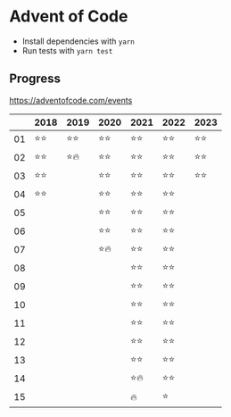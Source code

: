 # Advent of Code

-   Install dependencies with `yarn`
-   Run tests with `yarn test`

## Progress

https://adventofcode.com/events

|     | 2018   | 2019   | 2020   | 2021   | 2022   | 2023   |
| --- | ------ | ------ | ------ | ------ | ------ | ------ |
| 01  | ⭐️⭐️ | ⭐️⭐️ | ⭐️⭐️ | ⭐️⭐️ | ⭐️⭐️ | ⭐️⭐️ |
| 02  | ⭐️⭐️ | ⭐️🔥  | ⭐️⭐️ | ⭐️⭐️ | ⭐️⭐️ | ⭐️⭐️ |
| 03  | ⭐️⭐️ |        | ⭐️⭐️ | ⭐️⭐️ | ⭐️⭐️ | ⭐️⭐️ |
| 04  | ⭐️⭐️ |        | ⭐️⭐️ | ⭐️⭐️ | ⭐️⭐️ |        |
| 05  |        |        | ⭐️⭐️ | ⭐️⭐️ | ⭐️⭐️ |        |
| 06  |        |        | ⭐️⭐️ | ⭐️⭐️ | ⭐️⭐️ |        |
| 07  |        |        | ⭐️🔥  | ⭐️⭐️ | ⭐️⭐️ |        |
| 08  |        |        |        | ⭐️⭐️ | ⭐️⭐️ |        |
| 09  |        |        |        | ⭐️⭐️ | ⭐️⭐️ |        |
| 10  |        |        |        | ⭐️⭐️ | ⭐️⭐️ |        |
| 11  |        |        |        | ⭐️⭐️ | ⭐️⭐️ |        |
| 12  |        |        |        | ⭐️⭐️ | ⭐️⭐️ |        |
| 13  |        |        |        | ⭐️⭐️ | ⭐️⭐️ |        |
| 14  |        |        |        | ⭐️🔥  | ⭐️⭐️ |        |
| 15  |        |        |        | 🔥     | ⭐️    |        |
